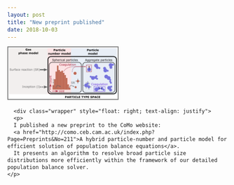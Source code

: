 ```yaml
---
layout: post
title: "New preprint published"
date: 2018-10-03
---
```


<div class="blurb"> 
    <img src="/images/c4e_preprint_211.png" style="border: 2px solid grey" height=auto width="250" class="left"></img>
	
	  <div class="wrapper" style="float: right; text-align: justify">
      <p>
      I published a new preprint to the CoMo website: 
      <a href="http://como.ceb.cam.ac.uk/index.php?Page=Preprints&No=211">A hybrid particle-number and particle model for efficient solution of population balance equations</a>. 
      It presents an algorithm to resolve broad particle size distributions more efficiently within the framework of our detailed population balance solver. 
    </p>
  </div>
</div>
